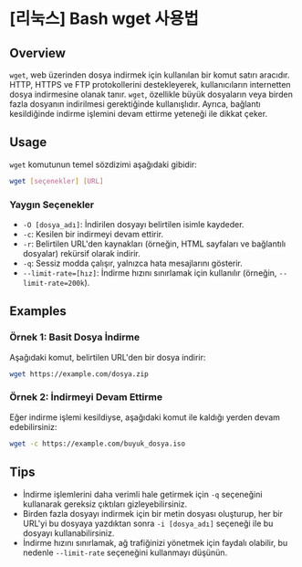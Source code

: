 # [리눅스] Bash wget 사용법

## Overview
`wget`, web üzerinden dosya indirmek için kullanılan bir komut satırı aracıdır. HTTP, HTTPS ve FTP protokollerini destekleyerek, kullanıcıların internetten dosya indirmesine olanak tanır. `wget`, özellikle büyük dosyaların veya birden fazla dosyanın indirilmesi gerektiğinde kullanışlıdır. Ayrıca, bağlantı kesildiğinde indirme işlemini devam ettirme yeteneği ile dikkat çeker.

## Usage
`wget` komutunun temel sözdizimi aşağıdaki gibidir:

```bash
wget [seçenekler] [URL]
```

### Yaygın Seçenekler
- `-O [dosya_adı]`: İndirilen dosyayı belirtilen isimle kaydeder.
- `-c`: Kesilen bir indirmeyi devam ettirir.
- `-r`: Belirtilen URL'den kaynakları (örneğin, HTML sayfaları ve bağlantılı dosyalar) rekürsif olarak indirir.
- `-q`: Sessiz modda çalışır, yalnızca hata mesajlarını gösterir.
- `--limit-rate=[hız]`: İndirme hızını sınırlamak için kullanılır (örneğin, `--limit-rate=200k`).

## Examples
### Örnek 1: Basit Dosya İndirme
Aşağıdaki komut, belirtilen URL'den bir dosya indirir:

```bash
wget https://example.com/dosya.zip
```

### Örnek 2: İndirmeyi Devam Ettirme
Eğer indirme işlemi kesildiyse, aşağıdaki komut ile kaldığı yerden devam edebilirsiniz:

```bash
wget -c https://example.com/buyuk_dosya.iso
```

## Tips
- İndirme işlemlerini daha verimli hale getirmek için `-q` seçeneğini kullanarak gereksiz çıktıları gizleyebilirsiniz.
- Birden fazla dosyayı indirmek için bir metin dosyası oluşturup, her bir URL'yi bu dosyaya yazdıktan sonra `-i [dosya_adı]` seçeneği ile bu dosyayı kullanabilirsiniz.
- İndirme hızını sınırlamak, ağ trafiğinizi yönetmek için faydalı olabilir, bu nedenle `--limit-rate` seçeneğini kullanmayı düşünün.